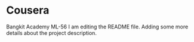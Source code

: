 # Cousera
Bangkit Academy ML-56
I am editing the README file. Adding some more details about the project description.

